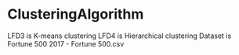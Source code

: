 # ClusteringAlgorithm
LFD3 is K-means clustering 
LFD4 is Hierarchical clustering
Dataset is Fortune 500 2017 - Fortune 500.csv
